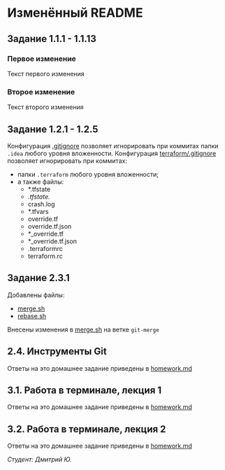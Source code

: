 # Изменённый README
## Задание 1.1.1 - 1.1.13
### Первое изменение
Текст первого изменения
### Второе изменение
Текст второго изменения
## Задание 1.2.1 - 1.2.5
Конфигурация [.gitignore](.gitignore) позволяет игнорировать при коммитах папки `.idea` любого уровня вложенности.
Конфигурация [terraform/.gitignore](terraform/.gitignore) позволяет игнорировать при коммитах:
- папки `.terraform` любого уровня вложенности;
- а также файлы:
  - *.tfstate
  - *.tfstate.*
  - crash.log
  - *.tfvars
  - override.tf
  - override.tf.json
  - *_override.tf
  - *_override.tf.json
  - .terraformrc
  - terraform.rc
## Задание 2.3.1
  Добавлены файлы:
  - [merge.sh](branching/merge.sh)
  - [rebase.sh](branching/rebase.sh)

Внесены изменения в [merge.sh](branching/merge.sh) на ветке `git-merge`

## 2.4. Инструменты Git
Ответы на это домашнее задание приведены в [homework.md](2.4/homework.md)

## 3.1. Работа в терминале, лекция 1
Ответы на это домашнее задание приведены в [homework.md](3.1/homework.md)

## 3.2. Работа в терминале, лекция 2
Ответы на это домашнее задание приведены в [homework.md](3.2/homework.md)
 
_Студент: Дмитрий Ю._